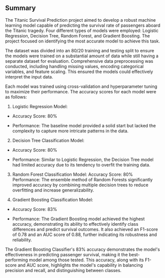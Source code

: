 ## Summary

The Titanic Survival Prediction project aimed to develop a robust machine learning model capable of predicting the survival rate of passengers aboard the Titanic tragedy. Four different types of models were employed: Logistic Regression, Decision Tree, Random Forest, and Gradient Boosting. The project focused on identifying the most accurate model to achieve this task.

The dataset was divided into an 80/20 training and testing split to ensure the models were trained on a substantial amount of data while still having a separate dataset for evaluation. Comprehensive data preprocessing was conducted, including handling missing values, encoding categorical variables, and feature scaling. This ensured the models could effectively interpret the input data.

Each model was trained using cross-validation and hyperparameter tuning to maximize their performance. The accuracy scores for each model were as follows:

1. Logistic Regression Model:

* Accuracy Score: 80%

* Performance: The baseline model provided a solid start but lacked the complexity to capture more intricate patterns in the data.

2. Decision Tree Classification Model:

* Accuracy Score: 80%

* Performance: Similar to Logistic Regression, the Decision Tree model had limited accuracy due to its tendency to overfit the training data.

3. Random Forest Classification Model:
Accuracy Score: 80%
Performance: The ensemble method of Random Forests significantly improved accuracy by combining multiple decision trees to reduce overfitting and increase generalizability.

4. Gradient Boosting Classification Model:

* Accuracy Score: 83%

* Performance: The Gradient Boosting model achieved the highest accuracy, demonstrating its ability to effectively identify class differences and predict survival outcomes. It also achieved an F1-score of 0.78 and an AUC score of 0.88, further indicating its robustness and reliability.

The Gradient Boosting Classifier's 83% accuracy demonstrates the model's effectiveness in predicting passenger survival, making it the best-performing model among those tested. This accuracy, along with its F1-score and AUC score, highlights the model's capability in balancing precision and recall, and distinguishing between classes.
